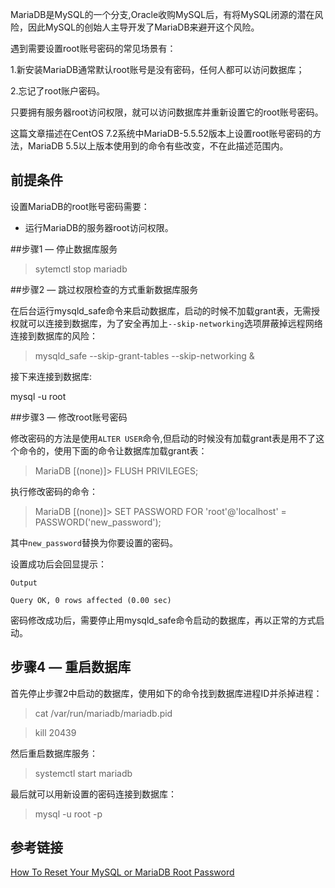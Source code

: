 ﻿MariaDB是MySQL的一个分支,Oracle收购MySQL后，有将MySQL闭源的潜在风险，因此MySQL的创始人主导开发了MariaDB来避开这个风险。

遇到需要设置root账号密码的常见场景有：

1.新安装MariaDB通常默认root账号是没有密码，任何人都可以访问数据库；

2.忘记了root账户密码。

只要拥有服务器root访问权限，就可以访问数据库并重新设置它的root账号密码。

这篇文章描述在CentOS 7.2系统中MariaDB-5.5.52版本上设置root账号密码的方法，MariaDB 5.5以上版本使用到的命令有些改变，不在此描述范围内。

## 前提条件

设置MariaDB的root账号密码需要：

- 运行MariaDB的服务器root访问权限。

##步骤1 — 停止数据库服务

>sytemctl stop mariadb

##步骤2 — 跳过权限检查的方式重新数据库服务

在后台运行mysqld_safe命令来启动数据库，启动的时候不加载grant表，无需授权就可以连接到数据库，为了安全再加上`--skip-networking`选项屏蔽掉远程网络连接到数据库的风险：

>mysqld_safe --skip-grant-tables --skip-networking &

接下来连接到数据库:

mysql -u root

##步骤3 — 修改root账号密码

修改密码的方法是使用`ALTER USER`命令,但启动的时候没有加载grant表是用不了这个命令的，使用下面的命令让数据库加载grant表：

>MariaDB [(none)]> FLUSH PRIVILEGES;

执行修改密码的命令：

>MariaDB [(none)]> SET PASSWORD FOR 'root'@'localhost' = PASSWORD('new_password');

其中`new_password`替换为你要设置的密码。

设置成功后会回显提示：

    Output

    Query OK, 0 rows affected (0.00 sec)

密码修改成功后，需要停止用mysqld_safe命令启动的数据库，再以正常的方式启动。

## 步骤4 — 重启数据库

首先停止步骤2中启动的数据库，使用如下的命令找到数据库进程ID并杀掉进程：

>cat /var/run/mariadb/mariadb.pid

>kill 20439

然后重启数据库服务：

>systemctl start mariadb

最后就可以用新设置的密码连接到数据库：

>mysql -u root -p

## 参考链接

[How To Reset Your MySQL or MariaDB Root Password](https://www.digitalocean.com/community/tutorials/how-to-reset-your-mysql-or-mariadb-root-password)



